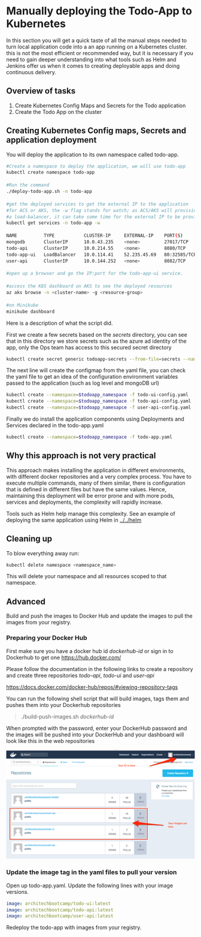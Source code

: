 # Manually deploying the Todo-App to Kubernetes

In this section you will get a quick taste of all the manual steps needed to turn local application code into a an app running on a Kubernetes cluster. this is not the most efficient or recommended way, but it is necessary if you need to gain deeper understanding into what tools such as Helm and Jenkins offer us when it comes to creating deployable apps and doing continuous delivery.

## Overview of tasks ##

1. Create Kubernetes Config Maps and Secrets for the Todo application
2. Create the Todo App on the cluster

## Creating Kubernetes Config maps, Secrets and application deployment

You will deploy the application to its own namespace called todo-app.

```bash
#Create a namespace to deploy the application, we will use todo-app
kubectl create namespace todo-app

#Run the command
./deploy-todo-app.sh -n todo-app

#get the deployed services to get the external IP to the application
#for ACS or AKS, the -w flag stands for watch; as ACS/AKS will provision 
#a load-balancer, it can take some time for the external IP to be provided.
kubectl get services -n todo-app -w

NAME          TYPE           CLUSTER-IP     EXTERNAL-IP    PORT(S)        AGE
mongodb       ClusterIP      10.0.43.235    <none>         27017/TCP      2m
todo-api      ClusterIP      10.0.214.55    <none>         8080/TCP       2m
todo-app-ui   LoadBalancer   10.0.114.41    52.235.45.69   80:32585/TCP   2m
user-api      ClusterIP      10.0.144.252   <none>         8082/TCP       2m

#open up a browser and go the IP:port for the todo-app-ui service.

#access the K8S dashboard on AKS to see the deployed resources
az aks browse -n <cluster-name> -g <resource-group>

#on Minikube
minikube dashboard
```

Here is a description of what the script did.

First we create a few secrets based on the _secrets_ directory, you can see that in this directory we store secrets such as the azure ad identity of the app, only the Ops team has access to this secured secret directory

```bash
kubectl create secret generic todoapp-secrets --from-file=secrets --namespace=$todoapp_namespace
```

The next line will create the configmap from the yaml file, you can check the yaml file to get an idea of the configuration environment variables passed to the application (such as log level and mongoDB url)

```bash
kubectl create --namespace=$todoapp_namespace -f todo-ui-config.yaml
kubectl create --namespace=$todoapp_namespace -f todo-api-config.yaml
kubectl create --namespace=$todoapp_namesapce -f user-api-config.yaml
```

Finally we do install the application components using Deployments and Services declared in the todo-app.yaml

```bash
kubectl create --namespace=$todoapp_namespace -f todo-app.yaml
```

## Why this approach is not very practical ##

This approach makes installing the application in different environments, with different docker repositories and a very complex process.  You have to execute multiple commands, many of them similar, there is configuration that is defined in different files but have the same values.  Hence, maintaining this deployment will be error prone and with more pods, services and deployments, the complexity will rapidly increase.

Tools such as Helm help manage this complexity.  See an example of deploying the same application using Helm in [../../helm](../../helm/README.md)

## Cleaning up ##

To blow everything away run:

```sh
kubectl delete namespace <namespace_name>
```

This will delete your namespace and all resources scoped to that namespace.

## Advanced ##

Build and push the images to Docker Hub and update the images to pull the images from your registry.  

### Preparing your Docker Hub ###

First make sure you have a docker hub id _dockerhub-id_ or sign in to Dockerhub  to get one
https://hub.docker.com/

Please follow the documentation in the following links to create a repository and create three repositories _todo-api_, _todo-ui_ and _user-api_

https://docs.docker.com/docker-hub/repos/#viewing-repository-tags

You can run the following shell script that will build images, tags them and pushes them into your Dockerhub repositories

> ./build-push-images.sh _dockerhub-id_

When prompted with the password, enter your DockerHub password and the images will be pushed into your DockerHub and your dashboard will look like this in the web repositories

![Alt text](./readme-images/Docker_Hub.png?raw=true "Docker Hub Dashboard")

### Update the image tag in the yaml files to pull your version ###

Open up todo-app.yaml. Update the following lines with your image versions.

```yaml
image: architechbootcamp/todo-ui:latest
image: architechbootcamp/todo-api:latest
image: architechbootcamp/user-api:latest
```

Redeploy the todo-app with images from your registry.
